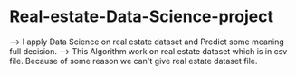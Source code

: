 # Real-estate-Data-Science-project

--> I apply Data Science on real estate dataset and Predict some meaning full decision. 
--> This Algorithm work on real estate dataset which is in csv file. Because of some reason we can't give real estate dataset file.
